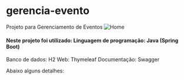 # gerencia-evento
Projeto para Gerenciamento de Eventos
![Home](https://user-images.githubusercontent.com/48229223/109369210-5c035e80-787a-11eb-8c59-33dd08ce3ec0.png)

<h4>Neste projeto foi utilizado: Linguagem de programação: Java (Spring Boot)</h4>
Banco de dados: H2
Web: Thymeleaf
Documentação: Swagger

Abaixo alguns detalhes:
